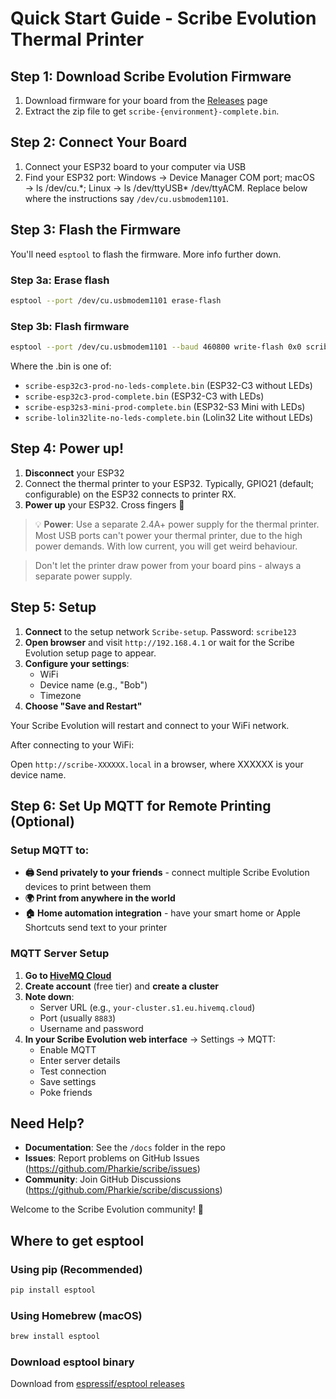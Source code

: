 # Quick Start Guide - Scribe Evolution Thermal Printer

## Step 1: Download Scribe Evolution Firmware

1. Download firmware for your board from the [Releases](https://github.com/Pharkie/scribe/releases) page
2. Extract the zip file to get `scribe-{environment}-complete.bin`.

## Step 2: Connect Your Board

1. Connect your ESP32 board to your computer via USB
2. Find your ESP32 port: Windows → Device Manager COM port; macOS → ls /dev/cu.\*; Linux → ls /dev/ttyUSB\* /dev/ttyACM. Replace below where the instructions say `/dev/cu.usbmodem1101`.

## Step 3: Flash the Firmware

You'll need `esptool` to flash the firmware. More info further down.

### Step 3a: Erase flash

```bash
esptool --port /dev/cu.usbmodem1101 erase-flash
```

### Step 3b: Flash firmware

```bash
esptool --port /dev/cu.usbmodem1101 --baud 460800 write-flash 0x0 scribe-esp32c3-prod-no-leds-complete.bin
```

Where the .bin is one of:

- `scribe-esp32c3-prod-no-leds-complete.bin` (ESP32-C3 without LEDs)
- `scribe-esp32c3-prod-complete.bin` (ESP32-C3 with LEDs)
- `scribe-esp32s3-mini-prod-complete.bin` (ESP32-S3 Mini with LEDs)
- `scribe-lolin32lite-no-leds-complete.bin` (Lolin32 Lite without LEDs)

## Step 4: Power up!

1. **Disconnect** your ESP32
2. Connect the thermal printer to your ESP32. Typically, GPIO21 (default; configurable) on the ESP32 connects to printer RX.
3. **Power up** your ESP32. Cross fingers 🤞

> 💡 **Power**: Use a separate 2.4A+ power supply for the thermal printer. Most USB ports can't power your thermal printer, due to the high power demands. With low current, you will get weird behaviour.

> Don't let the printer draw power from your board pins - always a separate power supply.

## Step 5: Setup

1. **Connect** to the setup network `Scribe-setup`. Password: `scribe123`
2. **Open browser** and visit `http://192.168.4.1` or wait for the Scribe Evolution setup page to appear.
3. **Configure your settings**:
   - WiFi
   - Device name (e.g., "Bob")
   - Timezone
4. **Choose "Save and Restart"**

Your Scribe Evolution will restart and connect to your WiFi network.

After connecting to your WiFi:

Open `http://scribe-XXXXXX.local` in a browser, where XXXXXX is your device name.

## Step 6: Set Up MQTT for Remote Printing (Optional)

### Setup MQTT to:

- **🖨️ Send privately to your friends** - connect multiple Scribe Evolution devices to print between them
- **🌍 Print from anywhere in the world**
- **🏠 Home automation integration** - have your smart home or Apple Shortcuts send text to your printer

### MQTT Server Setup

1. **Go to [HiveMQ Cloud](https://www.hivemq.com/)**
2. **Create account** (free tier) and **create a cluster**
3. **Note down**:
   - Server URL (e.g., `your-cluster.s1.eu.hivemq.cloud`)
   - Port (usually `8883`)
   - Username and password
4. **In your Scribe Evolution web interface** → Settings → MQTT:
   - Enable MQTT
   - Enter server details
   - Test connection
   - Save settings
   - Poke friends

## Need Help?

- **Documentation**: See the `/docs` folder in the repo
- **Issues**: Report problems on GitHub Issues (https://github.com/Pharkie/scribe/issues)
- **Community**: Join GitHub Discussions (https://github.com/Pharkie/scribe/discussions)

Welcome to the Scribe Evolution community! 🎉

## Where to get esptool

### Using pip (Recommended)

```bash
pip install esptool
```

### Using Homebrew (macOS)

```bash
brew install esptool
```

### Download esptool binary

Download from [espressif/esptool releases](https://github.com/espressif/esptool/releases)
